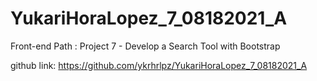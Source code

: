 # YukariHoraLopez_7_08182021_A

Front-end Path : Project 7 - Develop a Search Tool with Bootstrap

github link: https://github.com/ykrhrlpz/YukariHoraLopez_7_08182021_A
